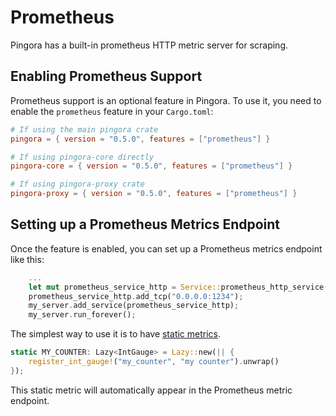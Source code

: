 # Prometheus

Pingora has a built-in prometheus HTTP metric server for scraping.

## Enabling Prometheus Support

Prometheus support is an optional feature in Pingora. To use it, you need to enable the `prometheus` feature in your `Cargo.toml`:

```toml
# If using the main pingora crate
pingora = { version = "0.5.0", features = ["prometheus"] }

# If using pingora-core directly
pingora-core = { version = "0.5.0", features = ["prometheus"] }

# If using pingora-proxy crate
pingora-proxy = { version = "0.5.0", features = ["prometheus"] }
```

## Setting up a Prometheus Metrics Endpoint

Once the feature is enabled, you can set up a Prometheus metrics endpoint like this:

```rust
    ...
    let mut prometheus_service_http = Service::prometheus_http_service();
    prometheus_service_http.add_tcp("0.0.0.0:1234");
    my_server.add_service(prometheus_service_http);
    my_server.run_forever();
```

The simplest way to use it is to have [static metrics](https://docs.rs/prometheus/latest/prometheus/#static-metrics).

```rust
static MY_COUNTER: Lazy<IntGauge> = Lazy::new(|| {
    register_int_gauge!("my_counter", "my counter").unwrap()
});

```

This static metric will automatically appear in the Prometheus metric endpoint.
